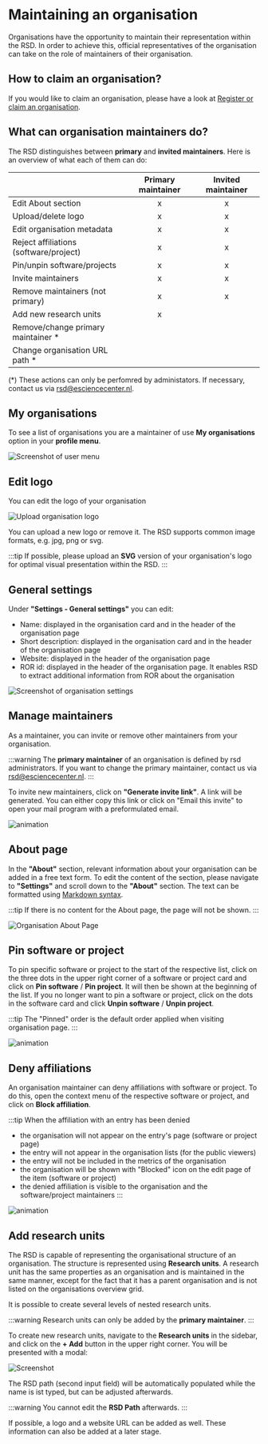 # Maintaining an organisation

Organisations have the opportunity to maintain their representation within the RSD.
In order to achieve this, official representatives of the organisation can take on the role of maintainers of their organisation.

## How to claim an organisation?

If you would like to claim an organisation, please have a look at [Register or claim an organisation](/users/register-organisation/).

## What can organisation maintainers do?

The RSD distinguishes between __primary__ and __invited maintainers__.
Here is an overview of what each of them can do:

|                                        | Primary maintainer | Invited maintainer |
|----------------------------------------|:------------------:|:------------------:|
| Edit About section                     |         x          |         x          |
| Upload/delete logo                     |         x          |         x          |
| Edit organisation metadata             |         x          |         x          |
| Reject affiliations (software/project) |         x          |         x          |
| Pin/unpin software/projects            |         x          |         x          |
| Invite maintainers                     |         x          |         x          |
| Remove maintainers (not primary)       |         x          |         x          |
| Add new research units                 |         x          |                    |
| Remove/change primary maintainer *     |                    |                    |
| Change organisation URL path *         |                    |                    |

(*) These actions can only be perfomred by administators. If necessary, contact us via [rsd@esciencecenter.nl](mailto:rsd@esciencecenter.nl).

## My organisations

To see a list of organisations you are a maintainer of use __My organisations__ option in your __profile menu__.

![Screenshot of user menu](img/menu-my-organisations.webp)

## Edit logo

You can edit the logo of your organisation

![Upload organisation logo](img/organisation-edit-logo.webp)

You can upload a new logo or remove it.
The RSD supports common image formats, e.g. jpg, png or svg.

:::tip
If possible, please upload an __SVG__ version of your organisation's logo for optimal visual presentation within the RSD.
:::

## General settings

Under __"Settings - General settings"__ you can edit:

- Name: displayed in the organisation card and in the header of the organisation page
- Short description: displayed in the organisation card and in the header of the organisation page
- Website: displayed in the header of the organisation page
- ROR id: displayed in the header of the organisation page. It enables RSD to extract additional information from ROR about the organisation

![Screenshot of organisation settings](img/organisation-settings.webp)

## Manage maintainers

As a maintainer, you can invite or remove other maintainers from your organisation.

:::warning
The __primary maintainer__ of an organisation is defined by rsd administrators. If you want to change the primary maintainer, contact us via [rsd@esciencecenter.nl](mailto:rsd@esciencecenter.nl).
:::

To invite new maintainers, click on __"Generate invite link"__. A link will be generated. You can either copy this link or click on "Email this invite" to open your mail program with a preformulated email.

![animation](img/organisation-maintainer-invite.gif)

## About page

In the __"About"__ section, relevant information about your organisation can be added in a free text form.
To edit the content of the section, please navigate to __"Settings"__ and scroll down to the __"About"__ section.
The text can be formatted using [Markdown syntax](https://www.markdownguide.org/basic-syntax/).

:::tip
If there is no content for the About page, the page will not be shown.
:::

![Organisation About Page](img/organisation-about-page.gif)

## Pin software or project

To pin specific software or project to the start of the respective list, click on the three dots in the upper right corner of a software or project card and click on __Pin software__ / __Pin project__. It will then be shown at the beginning of the list. If you no longer want to pin a software or project, click on the dots in the software card and click __Unpin software__ / __Unpin project__.

:::tip
The "Pinned" order is the default order applied when visiting organisation page.
:::

![animation](img/organisation-pin-software.gif)

## Deny affiliations

An organisation maintainer can deny affiliations with software or project. To do this, open the context menu of the respective software or project, and click on __Block affiliation__.

:::tip
When the affiliation with an entry has been denied

- the organisation will not appear on the entry's page (software or project page)
- the entry will not appear in the organisation lists (for the public viewers)
- the entry will not be included in the metrics of the organisation
- the organisation will be shown with "Blocked" icon on the edit page of the item (software or project)
- the denied affiliation is visible to the organisation and the software/project maintainers
:::

![animation](img/organisation-block-affiliation.gif)

## Add research units

The RSD is capable of representing the organisational structure of an organisation.
The structure is represented using __Research units__. A research unit has the same properties as an organisation and is maintained in the same manner, except for the fact that it has a parent organisation and is not listed on the organisations overview grid.

It is possible to create several levels of nested research units.

:::warning
Research units can only be added by the __primary maintainer__.
:::

To create new research units, navigate to the __Research units__ in the sidebar, and click on the __+ Add__ button in the upper right corner. You will be presented with a modal:

![Screenshot](img/organisation-add-unit.webp)

The RSD path (second input field) will be automatically populated while the name is ist typed, but can be adjusted afterwards.

:::warning
You cannot edit the __RSD Path__ afterwards.
:::

If possible, a logo and a website URL can be added as well.
These information can also be added at a later stage.
